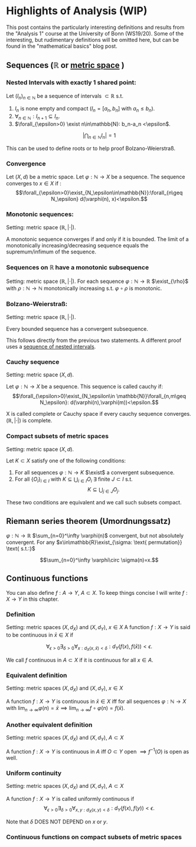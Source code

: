 # Highlights of Analysis (WIP)

This post contains the particularly interesting definitions and results from the "Analysis 1" course at the University of Bonn (WS19/20). Some of the interesting, but rudimentary definitions will be omitted here, but can be found in the "mathematical basics" blog post.

## Sequences ($\mathbb{R}$ or [metric space](https://en.wikipedia.org/wiki/Metric_space) )

### Nested Intervals with exactly 1 shared point:

Let $(I_n)_{n\in\mathbb{N}}$ be a sequence of intervals $\subset \mathbb{R}$ s.t.

1. $I_n$ is none empty and compact ($I_n=[a_n,b_n]$ with $a_n\leq b_n$).
2. $\forall_{n\in\mathbb{N}}: I_{n+1}\subseteq I_n$.
3. $\forall_{\epsilon>0} \exist n\in\mathbb{N}: b_n-a_n <\epsilon$.

$$\left\vert\bigcap_{n\in\mathbb{N}} I_n\right\vert = 1$$

This can be used to define roots or to help proof Bolzano-Weierstraß.

### Convergence
Let $(X,d)$ be a metric space.
Let $\varphi:\mathbb{N}\to X$ be a sequence. The sequence converges to $x\in X$ if :
$$\forall_{\epsilon>0}\exist_{N_\epsilon\in\mathbb{N}}:\forall_{n\geq N_\epsilon} d(\varphi(n), x)<\epsilon.$$   

### Monotonic sequences:
Setting: metric space ($\mathbb{R},|\cdot|$).

A monotonic sequence converges if and only if it is bounded. The limit of a monotonically increasing/decreasing sequence equals the supremum/infimum of the sequence.

### Sequences on $\mathbb{R}$ have a monotonic subsequence

Setting: metric space ($\mathbb{R},|\cdot|$).
For each sequence $\varphi:\mathbb{N}\to\mathbb{R}$ $\exist_{\rho}$ with $\rho:\mathbb{N}\to\mathbb{N}$ monotonically increasing s.t. $\varphi\circ\rho$ is monotonic.

### Bolzano-Weierstraß:
Setting: metric space ($\mathbb{R},|\cdot|$).

Every bounded sequence has a convergent subsequence.

This follows directly from the previous two statements. A different proof uses a [sequence of nested intervals](https://www.youtube.com/watch?v=eM3S74kchoM).

### Cauchy sequence

Setting: metric space ($X,d$).

Let $\varphi:\mathbb{N}\to X$ be a sequence. This sequence is called cauchy if:
$$\forall_{\epsilon>0}\exist_{N_\epsilon\in \mathbb{N}}\forall_{n,m\geq N_\epsilon}: d(\varphi(n),\varphi(m))<\epsilon.$$

X is called complete or Cauchy space if every cauchy sequence converges. $(\mathbb{R}, \vert\cdot\vert)$ is complete.

### Compact subsets of metric spaces

Setting: metric space ($X,d$).

Let $K\subset X$ satisfy one of the following conditions:

1. For all sequences $\varphi:\mathbb{N}\to K$ $\exist$ a convergent subsequence.
2. For all $\{O_i\}_{i\in I}$ with 
 $K\subseteq \bigcup_{i\in I}O_i$ $\exists \text{ finite }J\subset I$ s.t. 
 $$K\subseteq \bigcup_{j\in J}O_j.$$

These two conditions are equivalent and we call such subsets compact.

## Riemann series theorem (Umordnungssatz)

$\varphi:\mathbb{N} \to \mathbb{R}$ $\sum_{n=0}^\infty \varphi(n)$ convergent, but not absolutely convergent. For any $x\in\mathbb{R}\exist_{\sigma: \text{ permutation}} \text{ s.t.:}$

$$\sum_{n=0}^\infty \varphi\circ \sigma(n)=x.$$

## Continuous functions

You can also define $f:A\to Y$, $A\subset X$. To keep things concise I will write $f:X\to Y$ in this chapter.

### Definition

Setting: metric spaces ($X,d_X$) and ($X,d_Y$), $x\in X$ 
A function $f:X\to Y$ is said to be continuous in $\bar{x}\in X$ if 

$$\forall_{\epsilon>0}\exists_{\delta>0}\forall_{x: d_X(x,\bar{x})<\delta}:d_Y(f(x),f(\bar{x}))<\epsilon.$$

We call $f$ continuous in $A\subset X$ if it is continuous for all $x\in A$.

### Equivalent definition

Setting: metric spaces ($X,d_X$) and ($X,d_Y$), $x\in X$ 

A function $f:X\to Y$ is continuous in $\bar{x}\in X$ iff for all  sequences $\varphi:\mathbb{N}\to X$ with $\lim_{n\to\infty}\varphi(n) = \bar{x}\implies \lim_{n\to\infty} f \circ \varphi(n)= f(\bar{x})$. 

### Another equivalent definition

Setting: metric spaces ($X,d_X$) and ($X,d_Y$), $A\subset X$ 

A function $f:X\to Y$ is continuous in $A$ iff $O\subset Y$ open $\implies f^{-1}(O)$ is open as well. 

### Uniform continuity

Setting: metric spaces ($X,d_X$) and ($X,d_Y$), $A\subset X$ 

A function $f: X\to Y$ is called uniformly continuous if 
$$\forall_{\epsilon>0}\exists_{\delta>0}\forall_{x,y: d_X(x,y)<\delta}:d_Y(f(x),f(y))<\epsilon.$$

Note that $\delta$ DOES NOT DEPEND on $x$ or $y$.

### Continuous functions on compact subsets of metric spaces